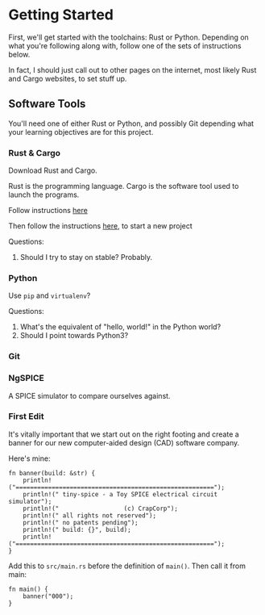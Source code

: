 Getting Started
======================================================================

First, we'll get started with the toolchains: Rust or Python. Depending
on what you're following along with, follow one of the sets of 
instructions below.

In fact, I should just call out to other pages on the internet, most 
likely Rust and Cargo websites, to set stuff up.


## Software Tools

You'll need one of either Rust or Python, and possibly Git depending what
your learning objectives are for this project.


### Rust & Cargo
Download Rust and Cargo.

Rust is the programming language. Cargo is the software tool used to 
launch the programs.

Follow instructions [here][rustup]

  [rustup]: https://www.rust-lang.org/en-US/install.html


Then follow the instructions [here][rust_hello], to start a new project

  [rust_hello]: https://www.rust-lang.org/en-US/install.html


Questions:
1. Should I try to stay on stable? Probably.



### Python

Use `pip` and `virtualenv`? 

Questions:
1. What's the equivalent of "hello, world!" in the Python world? 
2. Should I point towards Python3?


### Git


### NgSPICE

A SPICE simulator to compare ourselves against. 


### First Edit
It's vitally important that we start out on the right footing and create a banner
for our new computer-aided design (CAD) software company. 


Here's mine:

    fn banner(build: &str) {
        println!("=======================================================");
        println!(" tiny-spice - a Toy SPICE electrical circuit simulator");
        println!("                  (c) CrapCorp");
        println!(" all rights not reserved");
        println!(" no patents pending");
        println!(" build: {}", build);
        println!("=======================================================");
    }


Add this to `src/main.rs` before the definition of `main()`. Then call it from main:

    fn main() {
        banner("000");
    }
 
